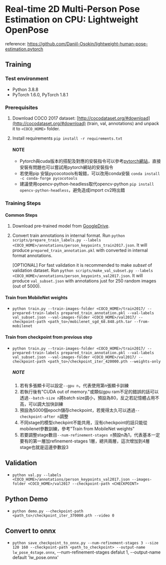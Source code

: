 # Real-time 2D Multi-Person Pose Estimation on CPU: Lightweight OpenPose

reference: https://github.com/Daniil-Osokin/lightweight-human-pose-estimation.pytorch

## Training

### Test environment
* Python 3.8.8
* PyTorch 1.6.0, PyTorch 1.8.1

### Prerequisites

1. Download COCO 2017 dataset: [http://cocodataset.org/#download](http://cocodataset.org/#download) (train, val, annotations) and unpack it to `<COCO_HOME>` folder.
2. Install requirements `pip install -r requirements.txt`

   #### NOTE
   * Pytorch與cuda版本的搭配及對應的安裝指令可以參考[pytorch網站](https://pytorch.org/get-started/previous-versions/)，直接安裝有問題也可以嘗試用pytorch網站的安裝指令
   * 若使用pip 安裝pycocotools有報錯，可以改用conda安裝 `conda install -c conda-forge pycocotools`
   * 建議使用opencv-python-headless取代opencv-python `pip install opencv-python-headless`，避免造成import cv2時出錯

### Training Steps

#### Common Steps
1. Download pre-trained model from [GoogleDrive](https://drive.google.com/drive/folders/1SKKtiK1EeoID0j5H_6xZ-NjC2aEMP4Cr?usp=sharing).

2. Convert train annotations in internal format. Run `python scripts/prepare_train_labels.py --labels <COCO_HOME>/annotations/person_keypoints_train2017.json`. It will produce `prepared_train_annotation.pkl` with converted in internal format annotations.

   [OPTIONAL] For fast validation it is recommended to make *subset* of validation dataset. Run `python scripts/make_val_subset.py --labels <COCO_HOME>/annotations/person_keypoints_val2017.json`. It will produce `val_subset.json` with annotations just for 250 random images (out of 5000).

#### Train from MobileNet weights
* `python train.py --train-images-folder <COCO_HOME>/train2017/ --prepared-train-labels prepared_train_annotation.pkl --val-labels val_subset.json --val-images-folder <COCO_HOME>/val2017/ --checkpoint-path <path_to>/mobilenet_sgd_68.848.pth.tar --from-mobilenet`

#### Train from checkpoint from previous step
* `python train.py --train-images-folder <COCO_HOME>/train2017/ --prepared-train-labels prepared_train_annotation.pkl --val-labels val_subset.json --val-images-folder <COCO_HOME>/val2017/ --checkpoint-path <path_to>/checkpoint_iter_420000.pth --weights-only`

   ##### NOTE
   1. 若有多張顯卡可以設定`--gpu n`，代表使用第n張顯卡訓練
   2. 若執行後有"CUDA out of memory."或類似gpu ram不足的錯誤的話可以透過`--batch-size n`將batch size調小，預設為80，反之若記憶體占用不高，可以調大加快訓練
   3. 預設為5000個epoch儲存checkpoint，若覺得太久可以透過`--checkpoint-after n`調整
   4. 不同stage的模型checkpint不能共用，沒有checkpoint的話只能從mobilenet參數訓練，參考"Train from MobileNet weights"
   5. 若要調整stage數目`--num-refinement-stages n`預設n為1，代表基本一定要有的第一層加refinement-stages 1層，總共兩層，這次增加到4層stage也就是這邊參數設3

## Validation

* `python val.py --labels <COCO_HOME>/annotations/person_keypoints_val2017.json --images-folder <COCO_HOME>/val2017 --checkpoint-path <CHECKPOINT>`

## Python Demo

* `python demo.py --checkpoint-path <path_to>/checkpoint_iter_370000.pth --video 0`

## Convert to onnx

* `python save_checkpoint_to_onnx.py --num-refinement-stages 3 --size 120 160 --checkpoint-path <path_to_checkpoint> --output-name lw_pose_4stage.onnx`, --num-refinement-stages defalut 1, --output-name default 'lw_pose.onnx'
